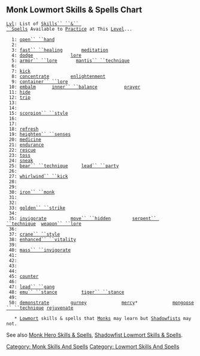 ## Monk Lowmort Skills & Spells Chart

[`Lvl`](Level.md "wikilink")`: List of `[`Skills`` ``&`` ``Spells`](:Category:_Skills_And_Spells.md "wikilink")` Available to `[`Practice`](Practice.md "wikilink")` at This `[`Level`](Level.md "wikilink")`...`  
`     `  
`  1: `[`open`` ``hand`](Open_Hand.md "wikilink")  
`  2: `  
`  3: `[`fast`` ``healing`](Fast_Healing.md "wikilink")`       `[`meditation`](Meditation.md "wikilink")  
`  4: `[`dodge`](Dodge.md "wikilink")`              `[`lore`](Lore.md "wikilink")  
`  5: `[`armor`` ``lore`](Armor_Lore.md "wikilink")`       `[`mantis`` ``technique`](Mantis_Technique.md "wikilink")  
`  6: `  
`  7: `[`kick`](Kick.md "wikilink")  
`  8: `[`concentrate`](Concentrate.md "wikilink")`        `[`enlightenment`](Enlightenment.md "wikilink")  
`  9: `[`container`` ``lore`](Container_Lore.md "wikilink")  
` 10: `[`embalm`](Embalm.md "wikilink")`      `[`inner`` ``balance`](Inner_Balance.md "wikilink")`          `[`prayer`](Prayer.md "wikilink")  
` 11: `[`hide`](Hide.md "wikilink")  
` 12: `[`trip`](Trip.md "wikilink")  
` 13: `  
` 14: `  
` 15: `[`scorpion`` ``style`](Scorpion_Style.md "wikilink")  
` 16: `  
` 17: `  
` 18: `[`refresh`](Refresh.md "wikilink")  
` 19: `[`heighten`` ``senses`](Heighten_Senses.md "wikilink")  
` 20: `[`medicine`](Medicine.md "wikilink")  
` 21: `[`endurance`](Endurance.md "wikilink")  
` 22: `[`rescue`](Rescue.md "wikilink")  
` 23: `[`toss`](Toss.md "wikilink")  
` 24: `[`sneak`](Sneak.md "wikilink")  
` 25: `[`bear`` ``technique`](Bear_Technique.md "wikilink")`     `[`lead`` ``party`](Lead_Party.md "wikilink")  
` 26: `  
` 27: `[`whirlwind`` ``kick`](Whirlwind_Kick.md "wikilink")  
` 28: `  
` 29: `  
` 30: `[`iron`` ``monk`](Iron_Monk.md "wikilink")  
` 31: `  
` 32: `  
` 33: `[`golden`` ``strike`](Golden_Strike.md "wikilink")  
` 34: `  
` 35: `[`invigorate`](Invigorate.md "wikilink")`         `[`move`` ``hidden`](Move_Hidden.md "wikilink")`        `[`serpent`` ``technique`](Serpent_Technique.md "wikilink")`  `[`weapon`` ``lore`](Weapon_Lore.md "wikilink")  
` 36: `  
` 37: `[`crane`` ``style`](Crane_Style.md "wikilink")  
` 38: `[`enhanced`` ``vitality`](Enhanced_Vitality.md "wikilink")  
` 39: `  
` 40: `[`mass`` ``invigorate`](Mass_Invigorate.md "wikilink")  
` 41: `  
` 42: `  
` 43: `  
` 44: `  
` 45: `[`counter`](Counter.md "wikilink")  
` 46: `  
` 47: `[`lead`` ``gang`](Lead_Gang.md "wikilink")  
` 48: `[`emu`` ``stance`](Emu_Stance.md "wikilink")`         `[`tiger`` ``stance`](Tiger_Stance.md "wikilink")  
` 49: `  
` 50: `[`demonstrate`](Demonstrate.md "wikilink")`        `[`gurney`](Gurney.md "wikilink")`             `[`mercy`](Mercy.md "wikilink")`*             `[`mongoose`` ``technique`](Mongoose_Technique.md "wikilink")` `[`rejuvenate`](Rejuvenate.md "wikilink")  
`     `  
`   * `[`Lowmort`](:Category:_Lowmort.md "wikilink")` skills & spells that `[`Monks`](:Category:_Monks.md "wikilink")` may learn but `[`Shadowfists`](:Category:_Shadowfists.md "wikilink")` may not.`

See also [Monk Hero Skills &
Spells](:Category:_Monk_Hero_Skills_And_Spells.md "wikilink"),
[Shadowfist Lowmort Skills &
Spells](:Category:_Shadowfist_Lowmort_Skills_And_Spells.md "wikilink").

[Category: Monk Skills And
Spells](Category:_Monk_Skills_And_Spells "wikilink") [Category: Lowmort
Skills And Spells](Category:_Lowmort_Skills_And_Spells "wikilink")
